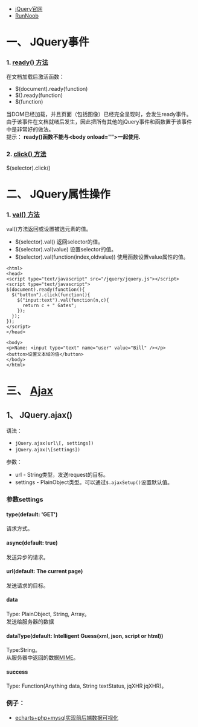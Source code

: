 - [jQuery官网](https://api.jquery.com/)
- [RunNoob](https://www.runoob.com/jquery/jquery-tutorial.html)

# 一、 JQuery事件
### 1. [ready() 方法](http://www.w3school.com.cn/jquery/event_ready.asp)
在文档加载后激活函数：  
* $(document).ready(function)
* $().ready(function)
* $(function)

当DOM已经加载，并且页面（包括图像）已经完全呈现时，会发生ready事件。  
由于该事件在文档就绪后发生，因此把所有其他的jQuery事件和函数置于该事件中是非常好的做法。  
提示： **ready()函数不能与\<body onload="">一起使用.**

### 2. [click() 方法](http://www.w3school.com.cn/jquery/event_click.asp)
$(selector).click()  

# 二、 JQuery属性操作
### 1. [val() 方法](http://www.w3school.com.cn/jquery/attributes_val.asp)
val()方法返回或设置被选元素的值。  
* $(selector).val() 返回selector的值。
* $(selector).val(value) 设置selector的值。
* $(selector).val(function(index,oldvalue)) 使用函数设置value属性的值。

```
<html>
<head>
<script type="text/javascript" src="/jquery/jquery.js"></script>
<script type="text/javascript">
$(document).ready(function(){
  $("button").click(function(){
    $("input:text").val(function(n,c){
      return c + " Gates";
    });
  });
});
</script>
</head>

<body>
<p>Name: <input type="text" name="user" value="Bill" /></p>
<button>设置文本域的值</button>
</body>
</html>
```

# 三、 [Ajax](https://api.jquery.com/category/ajax/)
## 1、 JQuery.ajax()
语法：  
* `jQuery.ajax(url\[, settings])`
* `jQuery.ajax(\[settings])`

参数：
* url - String类型，发送request的目标。
* settings - PlainObject类型。可以通过`$.ajaxSetup()`设置默认值。
### 参数settings
#### type(default: 'GET')
请求方式。  
#### async(default: true)
发送异步的请求。  
#### url(default: The current page)
发送请求的目标。
#### data
Type: PlainObject, String, Array。  
发送给服务器的数据
#### dataType(default: Intelligent Guess(xml, json, script or html))
Type:String。  
从服务器中返回的数据[MIME](http://www.w3school.com.cn/media/media_mimeref.asp)。  
#### success
Type: Function(Anything data, String textStatus, jqXHR jqXHR)。  

### 例子：
* [echarts+php+mysql实现前后端数据可视化](https://www.jianshu.com/p/29895d280624)

